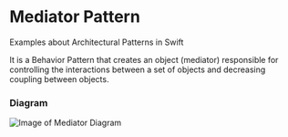 # Mediator Pattern
Examples about Architectural Patterns in Swift

It is a Behavior Pattern that creates an object (mediator) responsible for controlling the interactions between a set of objects and decreasing coupling between objects.

### Diagram
![Image of Mediator Diagram](https://upload.wikimedia.org/wikipedia/commons/e/e4/Mediator_design_pattern.png)
